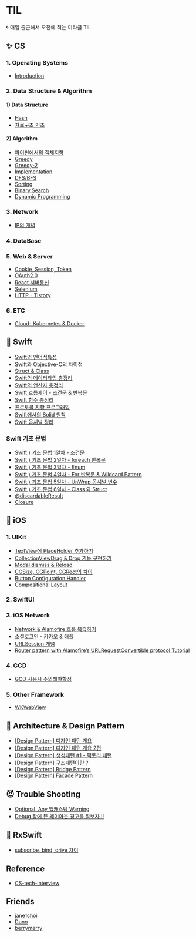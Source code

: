 # TIL
🌀 매일 출근해서 오전에 적는 미라클 TIL


## ✨ CS

### 1. Operating Systems
- [Introduction](https://github.com/Suyeon9911/TIL/issues/28)
### 2. Data Structure & Algorithm
#### 1) Data Structure
  - [Hash](https://github.com/Suyeon9911/TIL/issues/7)
  - [자료구조 기초](https://suvera.tistory.com/25)
  
#### 2) Algorithm
- [파이썬에서의 객체지향](https://github.com/Suyeon9911/TIL/issues/66)
- [Greedy](https://suvera.tistory.com/12)
- [Greedy-2](https://suvera.tistory.com/15)
- [Implementation](https://suvera.tistory.com/24)
- [DFS/BFS](https://suvera.tistory.com/26)
- [Sorting](https://suvera.tistory.com/28)
- [Binary Search](https://suvera.tistory.com/31)
- [Dynamic Programming](https://suvera.tistory.com/33)


### 3. Network
- [IP의 개념](https://github.com/Suyeon9911/TIL/issues/63)

### 4. DataBase


### 5. Web & Server
- [Cookie, Session, Token](https://github.com/Suyeon9911/TIL/issues/24)
- [OAuth2.0](https://github.com/Suyeon9911/TIL/issues/37)
- [React 서버통신](https://github.com/Suyeon9911/TIL/issues/57)
- [Selenium](https://github.com/Suyeon9911/TIL/issues/58)
- [HTTP - Tistory](https://suvera.tistory.com/4)

### 6. ETC
- [Cloud- Kubernetes & Docker](https://github.com/Suyeon9911/TIL/issues/64)


## 👀 Swift
- [Swift의 언어적특성](https://github.com/Suyeon9911/TIL/issues/42)
- [Swift와 Objective-C의 차이점](https://github.com/Suyeon9911/TIL/issues/43)
- [Struct & Class](https://github.com/Suyeon9911/TIL/issues/46)
- [Swift의 데이터타입 총정리](https://github.com/Suyeon9911/TIL/issues/73)
- [Swift의 연산자 총정리](https://github.com/Suyeon9911/TIL/issues/74)
- [Swift 흐름제어 - 조건문 & 반복문](https://github.com/Suyeon9911/TIL/issues/75)
- [Swift 함수 총정리](https://github.com/Suyeon9911/TIL/issues/76)
- [프로토콜 지향 프로그래밍](https://suvera.tistory.com/29)
- [Swift에서의 Solid 원칙](https://suvera.tistory.com/36)
- [Swift 옵셔널 정리](https://github.com/Suyeon9911/TIL/issues/77)

### Swift 기초 문법
- [Swift ) 기초 문법 1일차 - 조건문](https://suvera.tistory.com/7)
- [Swift ) 기초 문법 2일차 - foreach 반복문](https://suvera.tistory.com/9)
- [Swift ) 기초 문법 3일차 - Enum](https://suvera.tistory.com/11)
- [Swift ) 기초 문법 4일차 - For 반복문 & Wildcard Pattern](https://suvera.tistory.com/16)
- [Swift ) 기초 문법 5일차 - UnWrap 옵셔널 변수](https://suvera.tistory.com/17)
- [Swift ) 기초 문법 6일차 - Class 와 Struct](https://suvera.tistory.com/20)
- [@discardableResult](https://suvera.tistory.com/18)
- [Closure](https://suvera.tistory.com/19)


## 🌴 iOS

### 1. UIKit
- [TextView에 PlaceHolder 추가하기](https://github.com/Suyeon9911/TIL/issues/40)
- [CollectionViewDrag & Drop 기능 구현하기](https://github.com/Suyeon9911/TIL/issues/53)
- [Modal dismiss & Reload](https://github.com/Suyeon9911/TIL/issues/52)
- [CGSize, CGPoint, CGRect의 차이](https://github.com/Suyeon9911/TIL/issues/48)
- [Button Configuration Handler](https://github.com/Suyeon9911/TIL/issues/54)
- [Compositional Layout](https://suvera.tistory.com/45)

### 2. SwiftUI

### 3. iOS Network
- [Network & Alamofire 흐름 복습하기](https://github.com/Suyeon9911/TIL/issues/39)
- [소셜로그인 - 카카오 & 애플](https://github.com/Suyeon9911/TIL/issues/50)
- [URLSession 개념](https://suvera.tistory.com/21)
- [Router pattern with Alamofire’s URLRequestConvertible protocol Tutorial](https://suvera.tistory.com/51)

### 4. GCD
- [GCD 사용시 주의해야할점](https://suvera.tistory.com/14)

### 5. Other Framework
- [WKWebView](https://suvera.tistory.com/23)

## 🍰 Architecture & Design Pattern
- [[Design Pattern] 디자인 패턴 개요](https://suvera.tistory.com/34)
- [[Design Pattern] 디자인 패턴 개요 2편](https://suvera.tistory.com/44)
- [[Design Pattern] 생성패턴 #1 - 팩토리 패턴](https://suvera.tistory.com/43)
- [[Design Pattern] 구조패턴이란 ?](https://github.com/Suyeon9911/TIL/issues/25)
- [[Design Pattern] Bridge Pattern](https://github.com/Suyeon9911/TIL/issues/26)
- [[Design Pattern] Facade Pattern](https://github.com/Suyeon9911/TIL/issues/27)

## 😈 Trouble Shooting
- [Optional, Any 업캐스팅 Warning](https://github.com/Suyeon9911/TIL/issues/36)
- [Debug 창에 뜬 레이아웃 경고를 잘보자 !!](https://github.com/Suyeon9911/TIL/issues/59)

## 🐢 RxSwift 
- [subscribe, bind, drive 차이](https://suvera.tistory.com/35)


## Reference
- [CS-tech-interview](https://github.com/gyoogle/tech-interview-for-developer)


## Friends
- [jane1choi](https://github.com/jane1choi/TIL)
- [Duno](https://github.com/L-j-h-c/TIL)
- [berrymerry](https://github.com/EunHee-Jeong/TIL)
